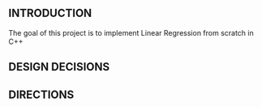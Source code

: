 ## INTRODUCTION ##

The goal of this project is to implement Linear Regression from scratch in C++

## DESIGN DECISIONS ##

## DIRECTIONS ##